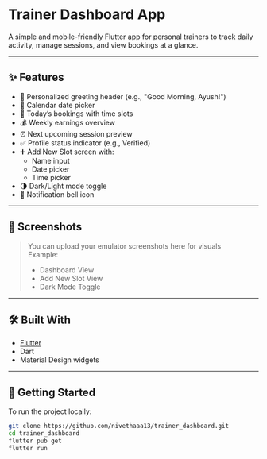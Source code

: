 # Trainer Dashboard App

A simple and mobile-friendly Flutter app for personal trainers to track daily activity, manage sessions, and view bookings at a glance.

---

## ✨ Features

- 👋 Personalized greeting header (e.g., "Good Morning, Ayush!")
- 📅 Calendar date picker
- 📌 Today’s bookings with time slots
- 💰 Weekly earnings overview
- ⏰ Next upcoming session preview
- ✅ Profile status indicator (e.g., Verified)
- ➕ Add New Slot screen with:
  - Name input
  - Date picker
  - Time picker
- 🌗 Dark/Light mode toggle
- 🔔 Notification bell icon

---

## 📱 Screenshots

> You can upload your emulator screenshots here for visuals  
> Example:
> - Dashboard View  
> - Add New Slot View  
> - Dark Mode Toggle

---

## 🛠️ Built With

- [Flutter](https://flutter.dev/)
- Dart
- Material Design widgets

---

## 🚀 Getting Started

To run the project locally:

```bash
git clone https://github.com/nivethaaa13/trainer_dashboard.git
cd trainer_dashboard
flutter pub get
flutter run



